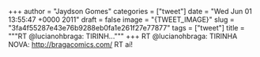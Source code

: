 
+++
author = "Jaydson Gomes"
categories = ["tweet"]
date = "Wed Jun 01 13:55:47 +0000 2011"
draft = false
image = "{TWEET_IMAGE}"
slug = "3fa4f55287e43e76b9288eb0fa1e261f27e77877"
tags = ["tweet"]
title = """RT @lucianohbraga: TIRINH..."""
+++
RT @lucianohbraga: TIRINHA NOVA: http://bragacomics.com/ RT aí!
